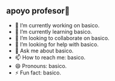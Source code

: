 ## apoyo profesor👋

- 🔭 I’m currently working on basico.
- 🌱 I’m currently learning basico.
- 👯 I’m looking to collaborate on basico.
- 🤔 I’m looking for help with basico.
- 💬 Ask me about basico.
- 📫 How to reach me: basico.
- 😄 Pronouns: basico.
- ⚡ Fun fact: basico.

